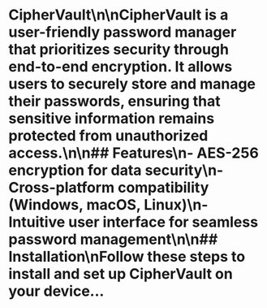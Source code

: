 # CipherVault\n\nCipherVault is a user-friendly password manager that prioritizes security through end-to-end encryption. It allows users to securely store and manage their passwords, ensuring that sensitive information remains protected from unauthorized access.\n\n## Features\n- AES-256 encryption for data security\n- Cross-platform compatibility (Windows, macOS, Linux)\n- Intuitive user interface for seamless password management\n\n## Installation\nFollow these steps to install and set up CipherVault on your device...
